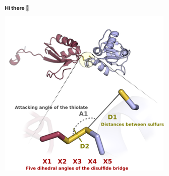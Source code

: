 ### Hi there :wave:
![Protein Structure](https://github.com/jboeser/jboeser/blob/master/grx_ss.png)
